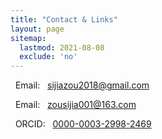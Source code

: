 ```yaml
---
title: "Contact & Links"
layout: page
sitemap:
  lastmod: 2021-08-08
  exclude: 'no'
---
```


<i class="fas fa-envelope"></i> &nbsp; Email: &nbsp; <a href="mailto:sijiazou2018@gmail.com">sijiazou2018@gmail.com</a>

<i class="fas fa-envelope"></i> &nbsp; Email: &nbsp; <a href="mailto:zousijia001@163.com">zousijia001@163.com</a>

<i class="fab fa-orcid"></i>    &nbsp; ORCID: &nbsp; <a href="https://orcid.org/0000-0003-2998-2469">0000-0003-2998-2469</a>
